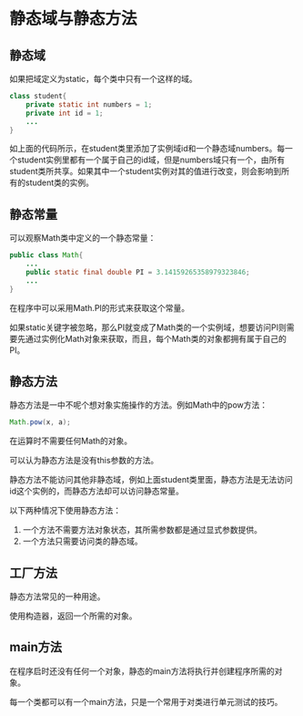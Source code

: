 # 静态域与静态方法

## 静态域

如果把域定义为static，每个类中只有一个这样的域。

```java
class student{
    private static int numbers = 1;
    private int id = 1;
    ...
}
```

如上面的代码所示，在student类里添加了实例域id和一个静态域numbers。每一个student实例里都有一个属于自己的id域，但是numbers域只有一个，由所有student类所共享。如果其中一个student实例对其的值进行改变，则会影响到所有的student类的实例。

## 静态常量

可以观察Math类中定义的一个静态常量：

```java
public class Math{
    ...
    public static final double PI = 3.14159265358979323846;
    ...
}
```

在程序中可以采用Math.PI的形式来获取这个常量。

如果static关键字被忽略，那么PI就变成了Math类的一个实例域，想要访问PI则需要先通过实例化Math对象来获取，而且，每个Math类的对象都拥有属于自己的PI。

## 静态方法

静态方法是一中不呢个想对象实施操作的方法。例如Math中的pow方法：

```java
Math.pow(x, a);
```

在运算时不需要任何Math的对象。

可以认为静态方法是没有this参数的方法。

静态方法不能访问其他非静态域，例如上面student类里面，静态方法是无法访问id这个实例的，而静态方法却可以访问静态常量。

以下两种情况下使用静态方法：

1. 一个方法不需要方法对象状态，其所需参数都是通过显式参数提供。
2. 一个方法只需要访问类的静态域。

## 工厂方法

静态方法常见的一种用途。

使用构造器，返回一个所需的对象。

## main方法

在程序启时还没有任何一个对象，静态的main方法将执行并创建程序所需的对象。

每一个类都可以有一个main方法，只是一个常用于对类进行单元测试的技巧。



